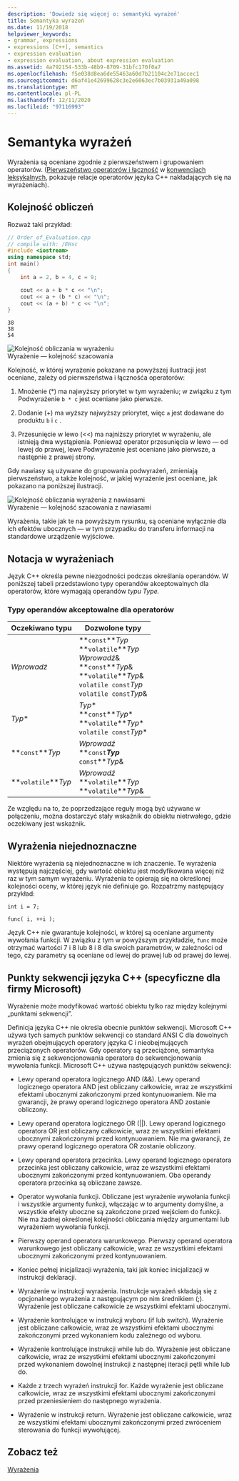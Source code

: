 ```yaml
---
description: 'Dowiedz się więcej o: semantyki wyrażeń'
title: Semantyka wyrażeń
ms.date: 11/19/2018
helpviewer_keywords:
- grammar, expressions
- expressions [C++], semantics
- expression evaluation
- expression evaluation, about expression evaluation
ms.assetid: 4a792154-533b-48b9-8709-31bfc170f0a7
ms.openlocfilehash: f5e038d8ea6de55463a60d7b21104c2e71accec1
ms.sourcegitcommit: d6af41e42699628c3e2e6063ec7b03931a49a098
ms.translationtype: MT
ms.contentlocale: pl-PL
ms.lasthandoff: 12/11/2020
ms.locfileid: "97116993"
---
```

# <a name="semantics-of-expressions"></a>Semantyka wyrażeń

Wyrażenia są oceniane zgodnie z pierwszeństwem i grupowaniem operatorów. ([Pierwszeństwo operatorów i łączność](../cpp/cpp-built-in-operators-precedence-and-associativity.md) w [konwencjach leksykalnych](../cpp/lexical-conventions.md), pokazuje relacje operatorów języka C++ nakładających się na wyrażeniach).

## <a name="order-of-evaluation"></a>Kolejność obliczeń

Rozważ taki przykład:

```cpp
// Order_of_Evaluation.cpp
// compile with: /EHsc
#include <iostream>
using namespace std;
int main()
{
    int a = 2, b = 4, c = 9;

    cout << a + b * c << "\n";
    cout << a + (b * c) << "\n";
    cout << (a + b) * c << "\n";
}
```

```Output
38
38
54
```

![Kolejność obliczania w wyrażeniu](../cpp/media/vc38zv1.gif "Kolejność obliczania w wyrażeniu") <br/>
Wyrażenie — kolejność szacowania

Kolejność, w której wyrażenie pokazane na powyższej ilustracji jest oceniane, zależy od pierwszeństwa i łącznośća operatorów:

1. Mnożenie (*) ma najwyższy priorytet w tym wyrażeniu; w związku z tym Podwyrażenie `b * c` jest oceniane jako pierwsze.

1. Dodanie (+) ma wyższy najwyższy priorytet, więc `a` jest dodawane do produktu `b` i `c` .

1. Przesunięcie w lewo (<<) ma najniższy priorytet w wyrażeniu, ale istnieją dwa wystąpienia. Ponieważ operator przesunięcia w lewo — od lewej do prawej, lewe Podwyrażenie jest oceniane jako pierwsze, a następnie z prawej strony.

Gdy nawiasy są używane do grupowania podwyrażeń, zmieniają pierwszeństwo, a także kolejność, w jakiej wyrażenie jest oceniane, jak pokazano na poniższej ilustracji.

![Kolejność obliczania wyrażenia z nawiasami](../cpp/media/vc38zv2.gif "Kolejność obliczania wyrażenia z nawiasami") <br/>
Wyrażenie — kolejność szacowania z nawiasami

Wyrażenia, takie jak te na powyższym rysunku, są oceniane wyłącznie dla ich efektów ubocznych — w tym przypadku do transferu informacji na standardowe urządzenie wyjściowe.

## <a name="notation-in-expressions"></a>Notacja w wyrażeniach

Język C++ określa pewne niezgodności podczas określania operandów. W poniższej tabeli przedstawiono typy operandów akceptowalnych dla operatorów, które wymagają operandów *typu Type.*

### <a name="operand-types-acceptable-to-operators"></a>Typy operandów akceptowalne dla operatorów

|Oczekiwano typu|Dozwolone typy|
|-------------------|-------------------|
|*Wprowadź*|**`const`***Typ*<br /> **`volatile`***Typ*<br /> *Wprowadź*&<br /> **`const`***Typ*&<br /> **`volatile`***Typ*&<br /> `volatile const`*Typ*<br /> `volatile const`*Typ*&|
|*Typ*\*|*Typ*\*<br /> **`const`***Typ*\*<br /> **`volatile`***Typ*\*<br /> `volatile const`*Typ*\*|
|**`const`***Typ*|*Wprowadź*<br /> **`const`***Typ*<br />**`const`***Typ*&|
|**`volatile`***Typ*|*Wprowadź*<br /> **`volatile`***Typ*<br /> **`volatile`***Typ*&|

Ze względu na to, że poprzedzające reguły mogą być używane w połączeniu, można dostarczyć stały wskaźnik do obiektu nietrwałego, gdzie oczekiwany jest wskaźnik.

## <a name="ambiguous-expressions"></a>Wyrażenia niejednoznaczne

Niektóre wyrażenia są niejednoznaczne w ich znaczenie. Te wyrażenia występują najczęściej, gdy wartość obiektu jest modyfikowana więcej niż raz w tym samym wyrażeniu. Wyrażenia te opierają się na określonej kolejności oceny, w której język nie definiuje go. Rozpatrzmy następujący przykład:

```
int i = 7;

func( i, ++i );
```

Język C++ nie gwarantuje kolejności, w której są oceniane argumenty wywołania funkcji. W związku z tym w powyższym przykładzie, `func` może otrzymać wartości 7 i 8 lub 8 i 8 dla swoich parametrów, w zależności od tego, czy parametry są oceniane od lewej do prawej lub od prawej do lewej.

## <a name="c-sequence-points-microsoft-specific"></a>Punkty sekwencji języka C++ (specyficzne dla firmy Microsoft)

Wyrażenie może modyfikować wartość obiektu tylko raz między kolejnymi „punktami sekwencji”.

Definicja języka C++ nie określa obecnie punktów sekwencji. Microsoft C++ używa tych samych punktów sekwencji co standard ANSI C dla dowolnych wyrażeń obejmujących operatory języka C i nieobejmujących przeciążonych operatorów. Gdy operatory są przeciążone, semantyka zmienia się z sekwencjonowania operatora do sekwencjonowania wywołania funkcji. Microsoft C++ używa następujących punktów sekwencji:

- Lewy operand operatora logicznego AND (&&). Lewy operand logicznego operatora AND jest obliczany całkowicie, wraz ze wszystkimi efektami ubocznymi zakończonymi przed kontynuowaniem. Nie ma gwarancji, że prawy operand logicznego operatora AND zostanie obliczony.

- Lewy operand operatora logicznego OR (&#124;&#124;). Lewy operand logicznego operatora OR jest obliczany całkowicie, wraz ze wszystkimi efektami ubocznymi zakończonymi przed kontynuowaniem. Nie ma gwarancji, że prawy operand logicznego operatora OR zostanie obliczony.

- Lewy operand operatora przecinka. Lewy operand logicznego operatora przecinka jest obliczany całkowicie, wraz ze wszystkimi efektami ubocznymi zakończonymi przed kontynuowaniem. Oba operandy operatora przecinka są obliczane zawsze.

- Operator wywołania funkcji. Obliczane jest wyrażenie wywołania funkcji i wszystkie argumenty funkcji, włączając w to argumenty domyślne, a wszystkie efekty uboczne są zakończone przed wejściem do funkcji. Nie ma żadnej określonej kolejności obliczania między argumentami lub wyrażeniem wywołania funkcji.

- Pierwszy operand operatora warunkowego. Pierwszy operand operatora warunkowego jest obliczany całkowicie, wraz ze wszystkimi efektami ubocznymi zakończonymi przed kontynuowaniem.

- Koniec pełnej inicjalizacji wyrażenia, taki jak koniec inicjalizacji w instrukcji deklaracji.

- Wyrażenie w instrukcji wyrażenia. Instrukcje wyrażeń składają się z opcjonalnego wyrażenia z następującym po nim średnikiem (;). Wyrażenie jest obliczane całkowicie ze wszystkimi efektami ubocznymi.

- Wyrażenie kontrolujące w instrukcji wyboru (if lub switch). Wyrażenie jest obliczane całkowicie, wraz ze wszystkimi efektami ubocznymi zakończonymi przed wykonaniem kodu zależnego od wyboru.

- Wyrażenie kontrolujące instrukcji while lub do. Wyrażenie jest obliczane całkowicie, wraz ze wszystkimi efektami ubocznymi zakończonymi przed wykonaniem dowolnej instrukcji z następnej iteracji pętli while lub do.

- Każde z trzech wyrażeń instrukcji for. Każde wyrażenie jest obliczane całkowicie, wraz ze wszystkimi efektami ubocznymi zakończonymi przed przeniesieniem do następnego wyrażenia.

- Wyrażenie w instrukcji return. Wyrażenie jest obliczane całkowicie, wraz ze wszystkimi efektami ubocznymi zakończonymi przed zwróceniem sterowania do funkcji wywołującej.

## <a name="see-also"></a>Zobacz też

[Wyrażenia](../cpp/expressions-cpp.md)
